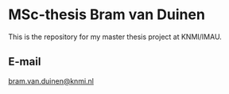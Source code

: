 # MSc-thesis Bram van Duinen
This is the repository for my master thesis project at KNMI/IMAU.

## E-mail

bram.van.duinen@knmi.nl
